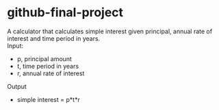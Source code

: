 # github-final-project

A calculator that calculates simple interest given principal, annual rate of interest and time period in years.  
Input:  
-   p, principal amount  
-   t, time period in years  
-   r, annual rate of interest  

Output  
-   simple interest = p\*t\*r  
